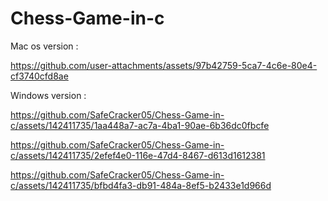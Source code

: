 # Chess-Game-in-c
Mac os version :
 
 

https://github.com/user-attachments/assets/97b42759-5ca7-4c6e-80e4-cf3740cfd8ae



Windows version : 

https://github.com/SafeCracker05/Chess-Game-in-c/assets/142411735/1aa448a7-ac7a-4ba1-90ae-6b36dc0fbcfe




https://github.com/SafeCracker05/Chess-Game-in-c/assets/142411735/2efef4e0-116e-47d4-8467-d613d1612381




https://github.com/SafeCracker05/Chess-Game-in-c/assets/142411735/bfbd4fa3-db91-484a-8ef5-b2433e1d966d


